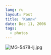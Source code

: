 ```yaml
---
lang: ru
layout: Post
title: 'Капли'
date: Dec 11, 2006
tags:
  - photos
---
```


![MG-5478-lj.jpg](upload://MG-5478-lj.jpg)
